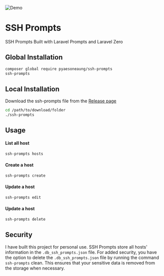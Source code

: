 ![Demo](https://res.cloudinary.com/pyaesoneaung/image/upload/v1690730841/opensources/ssh-prompts/demo.png)

# SSH Prompts

SSH Prompts Built with Laravel Prompts and Laravel Zero

## Global Installation

```bash
composer global require pyaesoneaung/ssh-prompts
ssh-prompts
```

## Local Installation

Download the ssh-prompts file from the [Release page](https://github.com/PyaeSoneAungRgn/ssh-prompts/releases)

```bash
cd /path/to/download/folder
./ssh-prompts
```

## Usage

#### List all host

```bash
ssh-prompts hosts
```

#### Create a host

```bash
ssh-prompts create
```

#### Update a host

```bash
ssh-prompts edit
```

#### Update a host

```bash
ssh-prompts delete
```

## Security

I have built this project for personal use. SSH Prompts store all hosts' information in the `.db_ssh_prompts.json` file. For added security, you have the option to delete the `.db_ssh_prompts.json` file by running the command `ssh-prompts` clean. This ensures that your sensitive data is removed from the storage when necessary.
